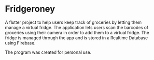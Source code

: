 # Fridgeroney

A flutter project to help users keep track of groceries by letting them manage a virtual fridge.
The application lets users scan the barcodes of groceries using their camera in order to add them to a virtual fridge. The fridge is managed through the app and is stored in a Realtime Database using Firebase.

The program was created for personal use.
